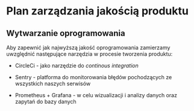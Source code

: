 # Plan zarządzania jakością produktu


## Wytwarzanie oprogramowania

Aby zapewnić jak najwyższą jakość oprogramowania zamierzamy uwzględnić następujące narzędzia w procesie tworzenia produktu:

* CircleCi - jako narzędzie do *continous integration*

* Sentry - platforma do monitorowania błędów pochodzących ze wszystkich naszych serwisów

* Prometheus + Grafana - w celu wizualizacji i analizy danych oraz zapytań do bazy danych

<!--stackedit_data:
eyJoaXN0b3J5IjpbNjY1MTE3MTE3XX0=
-->